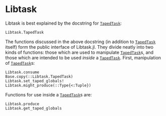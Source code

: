 # Libtask

Libtask is best explained by the docstring for [`TapedTask`](@ref):
```@docs; canonical=true
Libtask.TapedTask
```

The functions discussed in the above docstring (in addition to [`TapedTask`](@ref) itself) form the
public interface of Libtask.jl.
They divide neatly into two kinds of functions: those which are used to manipulate
[`TapedTask`](@ref)s, and those which are intended to be used _inside_ a
[`TapedTask`](@ref).
First, manipulation of [`TapedTask`](@ref)s:
```@docs; canonical=true
Libtask.consume
Base.copy(::Libtask.TapedTask)
Libtask.set_taped_globals!
Libtask.might_produce(::Type{<:Tuple})
```

Functions for use inside a [`TapedTask`](@ref)s are:
```@docs; canonical=true
Libtask.produce
Libtask.get_taped_globals
```

